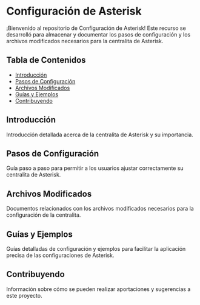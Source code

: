 # Configuración de Asterisk

¡Bienvenido al repositorio de Configuración de Asterisk! Este recurso se desarrolló para almacenar y documentar los pasos de configuración y los archivos modificados necesarios para la centralita de Asterisk.

## Tabla de Contenidos
* [Introducción](#introducción)
* [Pasos de Configuración](#pasos-de-configuración)
* [Archivos Modificados](#archivos-modificados)
* [Guías y Ejemplos](#guías-y-ejemplos)
* [Contribuyendo](#contribuyendo)

## Introducción
Introducción detallada acerca de la centralita de Asterisk y su importancia.

## Pasos de Configuración
Guía paso a paso para permitir a los usuarios ajustar correctamente su centralita de Asterisk.

## Archivos Modificados
Documentos relacionados con los archivos modificados necesarios para la configuración de la centralita.

## Guías y Ejemplos
Guías detalladas de configuración y ejemplos para facilitar la aplicación precisa de las configuraciones de Asterisk.

## Contribuyendo
Información sobre cómo se pueden realizar aportaciones y sugerencias a este proyecto.
